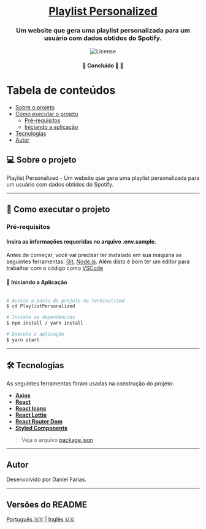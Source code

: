 <h1 align="center">
   <a href="#" alt="Playlist-Personalized">Playlist Personalized</a>
</h1>

<h3 align="center">
   Um website que gera uma playlist personalizada para um usuário com dados obtidos do Spotify.
</h3>

<p align="center">
   <img alt="License" src="https://img.shields.io/badge/license-MIT-brightgreen">
</p>

<h4 align="center">
	🚧   Concluído 🚀   🚧
</h4>

Tabela de conteúdos
=================
<!--ts-->
   * [Sobre o projeto](#-sobre-o-projeto)
   * [Como executar o projeto](#-como-executar-o-projeto)
     * [Pré-requisitos](#pré-requisitos)
     * [Iniciando a aplicação](#-iniciando-a-aplicação)
   * [Tecnologias](#-tecnologias)
   * [Autor](#autor)
<!--te-->


## 💻 Sobre o projeto

Playlist Personalized -  Um website que gera uma playlist personalizada para um usuário com dados obtidos do Spotify.

---

## 🚀 Como executar o projeto

### Pré-requisitos

#### Insira as informações requeridas no arquivo .env.sample.

Antes de começar, você vai precisar ter instalado em sua máquina as seguintes ferramentas:
[Git](https://git-scm.com), [Node.js](https://nodejs.org/en/). 
Além disto é bom ter um editor para trabalhar com o código como [VSCode](https://code.visualstudio.com/)

#### 🚀 Iniciando a Aplicação

```bash

# Acesse a pasta do projeto no terminal/cmd
$ cd PlaylistPersonalized

# Instale as dependências
$ npm install / yarn install

# Execute a aplicação
$ yarn start

```

---

## 🛠 Tecnologias

As seguintes ferramentas foram usadas na construção do projeto:

-   **[Axios](https://github.com/axios/axios)**
-   **[React](https://github.com/facebook/react)**
-   **[React Icons](https://github.com/react-icons/react-icons)**
-   **[React Lottie](https://github.com/chenqingspring/react-lottie)**
-   **[React Router Dom](https://github.com/remix-run/react-router)**
-   **[Styled Components](https://github.com/styled-components/styled-components)**

> Veja o arquivo  [package.json](./package.json)

---

## Autor

Desenvolvido por Daniel Farias.

---

## Versões do README

[Português 🇧🇷](./README.md)  |  [Inglês 🇺🇸](./README-en.md)